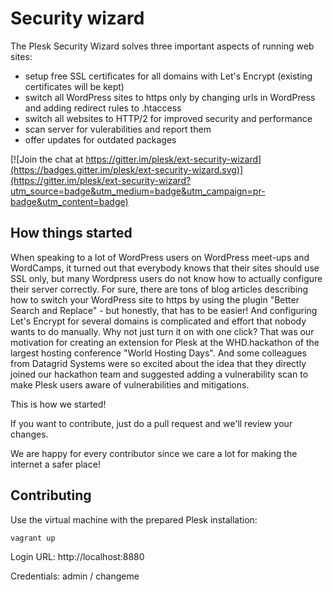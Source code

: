 # Security wizard

The Plesk Security Wizard solves three important aspects of running web sites:

   * setup free SSL certificates for all domains with Let's Encrypt (existing certificates will be kept)
   * switch all WordPress sites to https only by changing urls in WordPress and adding redirect rules to .htaccess
   * switch all websites to HTTP/2 for improved security and performance
   * scan server for vulerabilities and report them
   * offer updates for outdated packages

[![Join the chat at https://gitter.im/plesk/ext-security-wizard](https://badges.gitter.im/plesk/ext-security-wizard.svg)](https://gitter.im/plesk/ext-security-wizard?utm_source=badge&utm_medium=badge&utm_campaign=pr-badge&utm_content=badge)

## How things started

When speaking to a lot of WordPress users on WordPress meet-ups and WordCamps, it turned out that everybody knows that their sites should use SSL only, but many Wordpress users do not know how to actually configure their server correctly. For sure, there are tons of blog articles describing how to switch your WordPress site to https by using the plugin "Better Search and Replace" - but honestly, that has to be easier!
And configuring Let's Encrypt for several domains is complicated and effort that nobody wants to do manually. Why not just turn it on with one click?
That was our motivation for creating an extension for Plesk at the WHD.hackathon of the largest hosting conference "World Hosting Days".
And some colleagues from Datagrid Systems were so excited about the idea that they directly joined our hackathon team and suggested adding a vulnerability scan to make Plesk users aware of vulnerabilities and mitigations.

This is how we started! 

If you want to contribute, just do a pull request and we'll review your changes. 

We are happy for every contributor since we care a lot for making the internet a safer place!

## Contributing

Use the virtual machine with the prepared Plesk installation:
```
vagrant up
```

Login URL: http://localhost:8880

Credentials: admin / changeme
